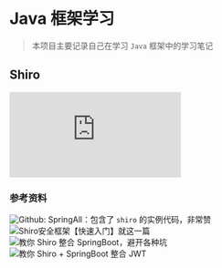 # Java 框架学习
> 本项目主要记录自己在学习 `Java` 框架中的学习笔记

## Shiro

![Shiro学习心得](https://github.com/daiDai-study/Learning-Java-Framework/blob/master/LearnShiro/README.md)

### 参考资料

![Github: SpringAll](https://github.com/wuyouzhuguli/SpringAll)：包含了 `shiro` 的实例代码，非常赞
![Shiro安全框架【快速入门】就这一篇](https://zhuanlan.zhihu.com/p/54176956)
![教你 Shiro 整合 SpringBoot，避开各种坑](https://www.jianshu.com/p/ef0a82d471d2)
![教你 Shiro + SpringBoot 整合 JWT](https://www.jianshu.com/p/3c51832f1051)

